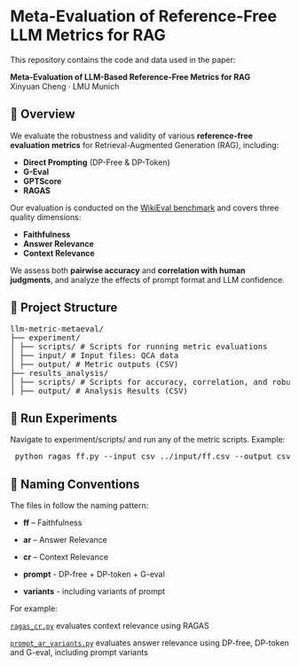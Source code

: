 # Meta-Evaluation of Reference-Free LLM Metrics for RAG

This repository contains the code and data used in the paper:

**Meta-Evaluation of LLM-Based Reference-Free Metrics for RAG**  
Xinyuan Cheng · LMU Munich

## 🧠 Overview

We evaluate the robustness and validity of various **reference-free evaluation metrics** for Retrieval-Augmented Generation (RAG), including:

- **Direct Prompting** (DP-Free & DP-Token)
- **G-Eval**
- **GPTScore**
- **RAGAS**

Our evaluation is conducted on the [WikiEval benchmark](https://huggingface.co/datasets/ExplodingGradients/WikiEval) and covers three quality dimensions:

- **Faithfulness**
- **Answer Relevance**
- **Context Relevance**

We assess both **pairwise accuracy** and **correlation with human judgments**, and analyze the effects of prompt format and LLM confidence.

## 📁 Project Structure

<pre>llm-metric-metaeval/
├── experiment/
│ ├── scripts/ # Scripts for running metric evaluations
│ ├── input/ # Input files: QCA data
│ ├── output/ # Metric outputs (CSV)
├── results_analysis/
│ ├── scripts/ # Scripts for accuracy, correlation, and robustness analysis
│ ├── output/ # Analysis Results (CSV)</pre>

## 🚀 Run Experiments
Navigate to experiment/scripts/ and run any of the metric scripts. Example:

<pre> python ragas_ff.py --input_csv ../input/ff.csv --output_csv ../output/ragas_ff_output.csv </pre>

## 📌 Naming Conventions
The files in follow the naming pattern:

- **ff** – Faithfulness

- **ar** – Answer Relevance

- **cr** – Context Relevance

- **prompt** - DP-free + DP-token + G-eval

- **variants** - including variants of prompt

For example:

[`ragas_cr.py`](/experiment/scipts/ragas_cr.py) evaluates context relevance using RAGAS

[`prompt_ar_variants.py`](/experiment/scipts/prompt_ar_variants.py) evaluates answer relevance using DP-free, DP-token and G-eval, including prompt variants
